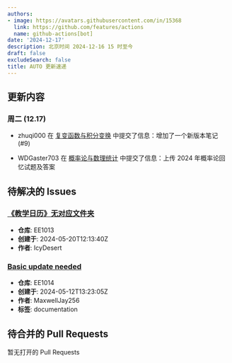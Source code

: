 ```yaml
---
authors:
- image: https://avatars.githubusercontent.com/in/15368
  link: https://github.com/features/actions
  name: github-actions[bot]
date: '2024-12-17'
description: 北京时间 2024-12-16 15 时至今
draft: false
excludeSearch: false
title: AUTO 更新速递
---
```


## 更新内容

### 周二 (12.17)

- zhuqi000 在 [复变函数与积分变换](https://github.com/HITSZ-OpenAuto/MATH1005) 中提交了信息：增加了一个新版本笔记 (#9)

- WDGaster703 在 [概率论与数理统计](https://github.com/HITSZ-OpenAuto/MATH1004) 中提交了信息：上传 2024 年概率论回忆试题及答案

## 待解决的 Issues

### [《教学日历》无对应文件夹](https://github.com/HITSZ-OpenAuto/EE1013/issues/3)

- **仓库**: EE1013
- **创建于**: 2024-05-20T12:13:40Z
- **作者**: IcyDesert

### [Basic update needed](https://github.com/HITSZ-OpenAuto/EE1014/issues/1)

- **仓库**: EE1014
- **创建于**: 2024-05-12T13:23:05Z
- **作者**: MaxwellJay256
- **标签**: documentation

## 待合并的 Pull Requests

暂无打开的 Pull Requests
